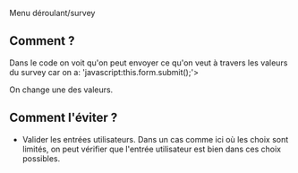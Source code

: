 Menu déroulant/survey

## Comment ?

Dans le code on voit qu'on peut envoyer ce qu'on veut à travers les valeurs du survey car on a:
'javascript:this.form.submit();'>

On change une des valeurs.


## Comment l'éviter ?
- Valider les entrées utilisateurs. Dans un cas comme ici où les choix sont limités, on peut vérifier que l'entrée utilisateur est bien dans ces choix possibles.
